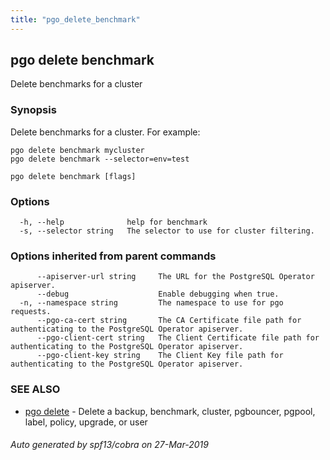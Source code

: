 ```yaml
---
title: "pgo_delete_benchmark"
---
```

## pgo delete benchmark

Delete benchmarks for a cluster

### Synopsis

Delete benchmarks for a cluster. For example:

    pgo delete benchmark mycluster
    pgo delete benchmark --selector=env=test

```
pgo delete benchmark [flags]
```

### Options

```
  -h, --help              help for benchmark
  -s, --selector string   The selector to use for cluster filtering.
```

### Options inherited from parent commands

```
      --apiserver-url string     The URL for the PostgreSQL Operator apiserver.
      --debug                    Enable debugging when true.
  -n, --namespace string         The namespace to use for pgo requests.
      --pgo-ca-cert string       The CA Certificate file path for authenticating to the PostgreSQL Operator apiserver.
      --pgo-client-cert string   The Client Certificate file path for authenticating to the PostgreSQL Operator apiserver.
      --pgo-client-key string    The Client Key file path for authenticating to the PostgreSQL Operator apiserver.
```

### SEE ALSO

* [pgo delete](/operatorcli/cli/pgo_delete/)	 - Delete a backup, benchmark, cluster, pgbouncer, pgpool, label, policy, upgrade, or user

###### Auto generated by spf13/cobra on 27-Mar-2019
